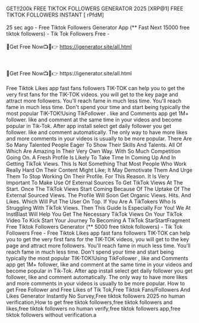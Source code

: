 GET!!200k FREE TIKTOK FOLLOWERS GENERATOR 2025 [XRP@1] FREE TIKTOK FOLLOWERS INSTANT [ rPfdM]
<br>
<br>25 sec ago - Free Tiktok Followers Generator App (** Fast Next 15000 free tiktok followers) - Tik Tok Followers Free -
<br>
<br>🔴Get Free Now📺📱👉 https://igenerator.site/all.html

<br>
<br>🔴Get Free Now📺📱👉 https://igenerator.site/all.html

<br>
<br>Free Tiktok Likes app fast fans followers TIK-TOK can help you to get the very first fans for the TIK-TOK videos. you will get to the key page and attract more followers. You'll reach fame in much less time. You'll reach fame in much less time. Don't spend your time and start being typically the most popular TIK-TOK!Using TikFollower . like and Comments app get 1M+ follower. like and comment at the same time in your videos and become popular in Tik-Tok. After app install select get daily follower you get follower. like and comment automatically. The only way to have more likes and more comments in your videos is usually to be more popular. There Are So Many Talented People Eager To Show Their Skills And Talents. All Of Which Are Amazing In Their Very Own Way. With So Much Competition Going On. A Fresh Profile Is Likely To Take Time In Coming Up And In Getting TikTok Views. This Is Not Something That Most People Who Work Really Hard On Their Content Might Like; It May Demotivate Them And Urge Them To Stop Working On Their Profile. For This Reason. It Is Very Important To Make Use Of External Sources To Get TikTok Views At The Start. Once The TikTok Views Start Coming Because Of The Uptake Of The External Sourced Views. The Profile Will Soon Get Organic Views. Hits. And Likes. Which Will Put The User On Top. If You Are A TikTokers Who Is Struggling With TikTok Views. Then This Guide Is Especially For You! We At InstBlast Will Help You Get The Necessary TikTok Views On Your TikTok Video To Kick Start Your Journey To Becoming A TikTok StarStartFragment Free Tiktok Followers Generator (** 5000 free tiktok followers) - Tik Tok Followers Free - Free Tiktok Likes app fast fans followers TIK-TOK can help you to get the very first fans for the TIK-TOK videos, you will get to the key page and attract more followers. You'll reach fame in much less time. You'll reach fame in much less time. Don't spend your time and start being typically the most popular TIK-TOK!Using TikFollower , like and Comments app get 1M+ follower, like and comment at the same time in your videos and become popular in Tik-Tok. After app install select get daily follower you get follower, like and comment automatically. The only way to have more likes and more comments in your videos is usually to be more popular. How to get Free Follower and Free Likes of Tik Tok,Free Tiktok Fans/Followers And Likes Generator Instantly No Survey,Free tiktok followers 2025 no human verification,How to get free tiktok followers,free tiktok followers and likes,free tiktok followers no human verify,free tiktok followers app,free tiktok followers without verification.a
<br>
<br>

